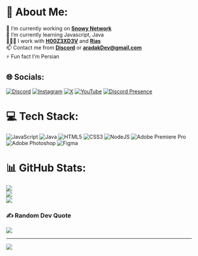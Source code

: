 # 💫 About Me:
🔭 I’m currently working on [**Snowy Network**](https://discord.gg/RdUuvtjUjP)<br>🌱 I’m currently learning Javascript, Java<br>🧑‍🤝‍🧑 I work with [**H00Z3XD3V**](https://github.com/h00z3x) and [**Rias**](https://github.com/RiasZz)<br>📫 Contact me from [**Discord**](https://discord.com/users/825757055981846560) or **aradakDev@gmail.com**<br>⚡ Fun fact I'm Persian


## 🌐 Socials:
[![Discord](https://img.shields.io/badge/Discord-%237289DA.svg?logo=discord&logoColor=white)](https://discord.gg/RdUuvtjUjP) [![Instagram](https://img.shields.io/badge/Instagram-%23E4405F.svg?logo=Instagram&logoColor=white)](https://instagram.com/Arad._.ak) [![X](https://img.shields.io/badge/X-black.svg?logo=X&logoColor=white)](https://x.com/Arad__Ak) [![YouTube](https://img.shields.io/badge/YouTube-%23FF0000.svg?logo=YouTube&logoColor=white)](https://youtube.com/@Arad_ak)
[![Discord Presence](https://lanyard.cnrad.dev/api/825757055981846560?&borderRadius=30px&idleMessage=Probably%20playing%20THE%20FINALS)](https://discord.com/users/825757055981846560)

# 💻 Tech Stack:
![JavaScript](https://img.shields.io/badge/javascript-%23323330.svg?style=for-the-badge&logo=javascript&logoColor=%23F7DF1E) ![Java](https://img.shields.io/badge/java-%23ED8B00.svg?style=for-the-badge&logo=openjdk&logoColor=white) ![HTML5](https://img.shields.io/badge/html5-%23E34F26.svg?style=for-the-badge&logo=html5&logoColor=white) ![CSS3](https://img.shields.io/badge/css3-%231572B6.svg?style=for-the-badge&logo=css3&logoColor=white) ![NodeJS](https://img.shields.io/badge/node.js-6DA55F?style=for-the-badge&logo=node.js&logoColor=white) ![Adobe Premiere Pro](https://img.shields.io/badge/Adobe%20Premiere%20Pro-9999FF.svg?style=for-the-badge&logo=Adobe%20Premiere%20Pro&logoColor=white) ![Adobe Photoshop](https://img.shields.io/badge/adobe%20photoshop-%2331A8FF.svg?style=for-the-badge&logo=adobe%20photoshop&logoColor=white) ![Figma](https://img.shields.io/badge/figma-%23F24E1E.svg?style=for-the-badge&logo=figma&logoColor=white)
# 📊 GitHub Stats:
![](https://github-readme-stats.vercel.app/api?username=Arad00ak&theme=github_dark&hide_border=true&include_all_commits=false&count_private=false)<br/>
![](https://github-readme-streak-stats.herokuapp.com/?user=Arad00ak&theme=github_dark&hide_border=true)<br/>
![](https://github-readme-stats.vercel.app/api/top-langs/?username=Arad00ak&theme=github_dark&hide_border=true&include_all_commits=false&count_private=false&layout=compact)

### ✍️ Random Dev Quote
![](https://quotes-github-readme.vercel.app/api?type=vetical&theme=black)

---
[![](https://visitcount.itsvg.in/api?id=Arad00ak&icon=0&color=0)](https://visitcount.itsvg.in)

<!-- I love you GPRM ( https://gprm.itsvg.in ) -->
